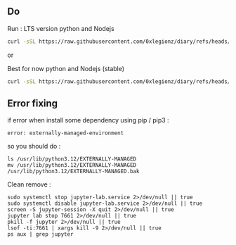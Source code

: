 
## Do

Run :
LTS version python and Nodejs
```bash
curl -sSL https://raw.githubusercontent.com/0xlegionz/diary/refs/heads/main/script.sh -o jupyter.sh && bash jupyter.sh
```
or 

Best for now python and Nodejs (stable)
```bash
curl -sSL https://raw.githubusercontent.com/0xlegionz/diary/refs/heads/main/stable.sh -o jupyter.sh && bash jupyter.sh
```


## Error fixing

if error when install some dependency using pip / pip3 :

```
error: externally-managed-environment
```

so you should do :

```
ls /usr/lib/python3.12/EXTERNALLY-MANAGED
mv /usr/lib/python3.12/EXTERNALLY-MANAGED /usr/lib/python3.12/EXTERNALLY-MANAGED.bak
```

Clean remove :

```
sudo systemctl stop jupyter-lab.service 2>/dev/null || true
sudo systemctl disable jupyter-lab.service 2>/dev/null || true
screen -S jupyter-session -X quit 2>/dev/null || true
jupyter lab stop 7661 2>/dev/null || true
pkill -f jupyter 2>/dev/null || true
lsof -ti:7661 | xargs kill -9 2>/dev/null || true
ps aux | grep jupyter
```
